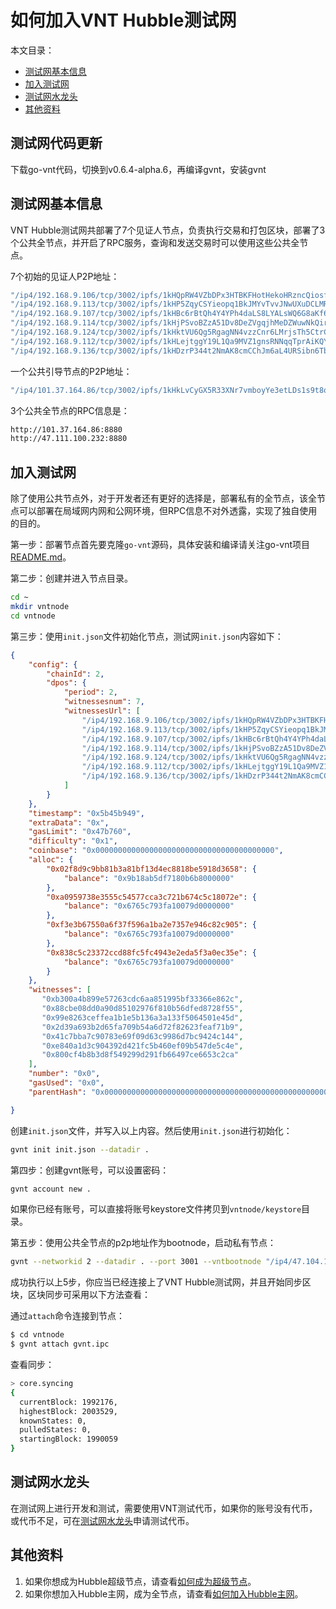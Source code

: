 # 如何加入VNT Hubble测试网

本文目录：
- [测试网基本信息](#测试网基本信息)
- [加入测试网](#加入测试网)
- [测试网水龙头](#测试网水龙头)
- [其他资料](#其他资料)

## 测试网代码更新

下载go-vnt代码，切换到v0.6.4-alpha.6，再编译gvnt，安装gvnt

## 测试网基本信息

VNT Hubble测试网共部署了7个见证人节点，负责执行交易和打包区块，部署了3个公共全节点，并开启了RPC服务，查询和发送交易时可以使用这些公共全节点。

7个初始的见证人P2P地址：

```bash
"/ip4/192.168.9.106/tcp/3002/ipfs/1kHQpRW4VZbDPx3HTBKFHotHekoHRzncQiosfT8roc5nsSR",
"/ip4/192.168.9.113/tcp/3002/ipfs/1kHP5ZqyCSYieopq1BkJMYvTvvJNwUXuDCLMRq3qVRG1hwJ",
"/ip4/192.168.9.107/tcp/3002/ipfs/1kHBc6rBtQh4Y4YPh4daLS8LYALsWQ6G8aKf633R2EhzBQc",
"/ip4/192.168.9.114/tcp/3002/ipfs/1kHjPSvoBZzA51Dv8DeZVgqjhMeDZWuwNkQirXsQeeBKzTc",
"/ip4/192.168.9.124/tcp/3002/ipfs/1kHktVU6Qg5RgagNN4vzzCnr6LMrjsTh5CtrCbmztqc2Rrt",
"/ip4/192.168.9.112/tcp/3002/ipfs/1kHLejtggY19L1Qa9MVZ1gnsRNNqqTprAiKQYqK4wBy74nK",
"/ip4/192.168.9.136/tcp/3002/ipfs/1kHDzrP344t2NmAK8cmCChJm6aL4URSibn6Tbdg1VkMY1mR"
```

一个公共引导节点的P2P地址：
```bash
"/ip4/101.37.164.86/tcp/3002/ipfs/1kHkLvCyGX5R33XNr7vmboyYe3etLDs1s9t8odPBZyBwNyB"
```

3个公共全节点的RPC信息是：

```bash
http://101.37.164.86:8880
http://47.111.100.232:8880
```

## 加入测试网

除了使用公共节点外，对于开发者还有更好的选择是，部署私有的全节点，该全节点可以部署在局域网内网和公网环境，但RPC信息不对外透露，实现了独自使用的目的。

第一步：部署节点首先要克隆`go-vnt`源码，具体安装和编译请关注go-vnt项目[README.md](<https://github.com/vntchain/go-vnt#%E4%BB%8E%E6%BA%90%E7%A0%81%E5%AE%89%E8%A3%85gvnt>)。

第二步：创建并进入节点目录。

```bash
cd ~
mkdir vntnode
cd vntnode
```

第三步：使用`init.json`文件初始化节点，测试网`init.json`内容如下：

```json
{
    "config": {
        "chainId": 2,
        "dpos": {
            "period": 2,
            "witnessesnum": 7,
            "witnessesUrl": [
                "/ip4/192.168.9.106/tcp/3002/ipfs/1kHQpRW4VZbDPx3HTBKFHotHekoHRzncQiosfT8roc5nsSR",
                "/ip4/192.168.9.113/tcp/3002/ipfs/1kHP5ZqyCSYieopq1BkJMYvTvvJNwUXuDCLMRq3qVRG1hwJ",
                "/ip4/192.168.9.107/tcp/3002/ipfs/1kHBc6rBtQh4Y4YPh4daLS8LYALsWQ6G8aKf633R2EhzBQc",
                "/ip4/192.168.9.114/tcp/3002/ipfs/1kHjPSvoBZzA51Dv8DeZVgqjhMeDZWuwNkQirXsQeeBKzTc",
                "/ip4/192.168.9.124/tcp/3002/ipfs/1kHktVU6Qg5RgagNN4vzzCnr6LMrjsTh5CtrCbmztqc2Rrt",
                "/ip4/192.168.9.112/tcp/3002/ipfs/1kHLejtggY19L1Qa9MVZ1gnsRNNqqTprAiKQYqK4wBy74nK",
                "/ip4/192.168.9.136/tcp/3002/ipfs/1kHDzrP344t2NmAK8cmCChJm6aL4URSibn6Tbdg1VkMY1mR"
            ]
        }
    },
    "timestamp": "0x5b45b949",
    "extraData": "0x",
    "gasLimit": "0x47b760",
    "difficulty": "0x1",
    "coinbase": "0x0000000000000000000000000000000000000000",
    "alloc": {
        "0x02f8d9c9bb81b3a81bf13d4ec8818be5918d3658": {
            "balance": "0x9b18ab5df7180b6b8000000"
        },
        "0xa0959738e3555c54577cca3c721b674c5c18072e": {
            "balance": "0x6765c793fa10079d0000000"
        },
        "0xf3e3b67550a6f37f596a1ba2e7357e946c82c905": {
            "balance": "0x6765c793fa10079d0000000"
        },
        "0x838c5c23372ccd88fc5fc4943e2eda5f3a0ec35e": {
            "balance": "0x6765c793fa10079d0000000"
        }
    },
    "witnesses": [
       "0xb300a4b899e57263cdc6aa851995bf33366e862c",
       "0x88cbe08dd0a90d85102976f810b56dfed8728f55",
       "0x99e8263ceffea1b1e5b136a3a133f5064501e45d",
       "0x2d39a693b2d65fa709b54a6d72f82623feaf71b9",
       "0x41c7bba7c90783e69f09d63c9986d7bc9424c144",
       "0xe840a1d3c904392d421fc5b460ef09b547de5c4e",
       "0x800cf4b8b3d8f549299d291fb66497ce6653c2ca"
    ],
    "number": "0x0",
    "gasUsed": "0x0",
    "parentHash": "0x0000000000000000000000000000000000000000000000000000000000000000"

}
```

创建`init.json`文件，并写入以上内容。然后使用`init.json`进行初始化：

```bash
gvnt init init.json --datadir .
```

第四步：创建gvnt账号，可以设置密码：

```bash
gvnt account new .
```

如果你已经有账号，可以直接将账号keystore文件拷贝到`vntnode/keystore`目录。

第五步：使用公共全节点的p2p地址作为bootnode，启动私有节点：

```bash
gvnt --networkid 2 --datadir . --port 3001 --vntbootnode "/ip4/47.104.173.117/tcp/3002/ipfs/1kHJ81wSKMyNyVLQJ9Gn7KRyT7cV1LSAC7dqYneiLMuVadE" --syncmode full --rpc --rpcaddr 0.0.0.0 --rpcport 8880 --rpcapi="db,core,net,vnt,personal" console
```



成功执行以上5步，你应当已经连接上了VNT Hubble测试网，并且开始同步区块，区块同步可采用以下方法查看：

通过`attach`命令连接到节点：
```bash
$ cd vntnode
$ gvnt attach gvnt.ipc
```

查看同步：
```bash
> core.syncing
{
  currentBlock: 1992176,
  highestBlock: 2003529,
  knownStates: 0,
  pulledStates: 0,
  startingBlock: 1990059
}
```

## 测试网水龙头

在测试网上进行开发和测试，需要使用VNT测试代币，如果你的账号没有代币，或代币不足，可在[测试网水龙头](https://hubscan.vnt.link/faucet)申请测试代币。

## 其他资料

1. 如果你想成为Hubble超级节点，请查看[如何成为超级节点](https://github.com/vntchain/vnt-documentation/blob/master/developer-guide/04-bp/become-to-witness.md)。
2. 如果你想加入Hubble主网，成为全节点，请查看[如何加入Hubble主网](https://github.com/vntchain/vnt-documentation/blob/master/developer-guide/05-network/connect-to-hubble-network.md)。
